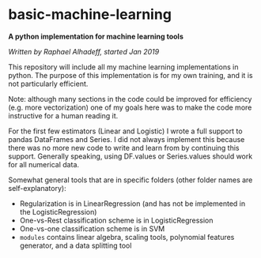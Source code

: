 # basic-machine-learning
**A python implementation for machine learning tools**

*Written by Raphael Alhadeff, started Jan 2019*

This repository will include all my machine learning implementations in python. The purpose of this implementation is for my own training, and it is not particularly efficient.

Note: although many sections in the code could be improved for efficiency (e.g. more vectorization) one of my goals here was to make the code more instructive for a human reading it.

For the first few estimators (Linear and Logistic) I wrote a full support to pandas DataFrames and Series. I did not always implement this because there was no more new code to write and learn from by continuing this support. Generally speaking, using DF.values or Series.values should work for all numerical data.


Somewhat general tools that are in specific folders (other folder names are self-explanatory):
 * Regularization is in LinearRegression (and has not be implemented in the LogisticRegression)
 * One-vs-Rest classification scheme is in LogisticRegression
 * One-vs-one classification scheme is in SVM
 * `modules` contains linear algebra, scaling tools, polynomial features generator, and a data splitting tool
